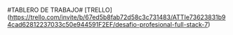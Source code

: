 #TABLERO DE TRABAJO#
[TRELLO] (https://trello.com/invite/b/67ed5b8fab72d58c3c731483/ATTIe73623831b94cad62812237033c50e944591F2EF/desafio-profesional-full-stack-7)